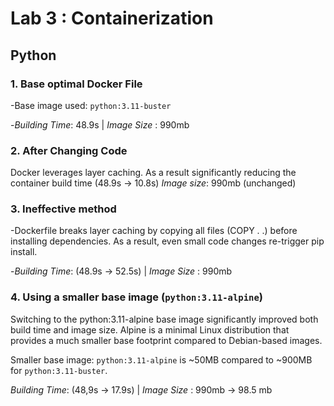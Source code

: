 # Lab 3 : Containerization

## Python

### 1. Base optimal Docker File

-Base image used: `python:3.11-buster`

-*Building Time*: 48.9s | *Image Size* : 990mb

### 2. After Changing Code

Docker leverages layer caching. As a result significantly reducing the container build time (48.9s -> 10.8s)
*Image size*: 990mb (unchanged)

### 3. Ineffective method


-Dockerfile breaks layer caching by copying all files (COPY . .) before installing dependencies.
As a result, even small code changes re-trigger pip install.

-*Building Time*: (48.9s -> 52.5s) | *Image Size* : 990mb

### 4. Using a smaller base image (`python:3.11-alpine`)

Switching to the python:3.11-alpine base image significantly improved both build time and image size.
Alpine is a minimal Linux distribution that provides a much smaller base footprint compared to Debian-based images.

Smaller base image: `python:3.11-alpine` is ~50MB compared to ~900MB for `python:3.11-buster`.


*Building Time*: (48,9s  -> 17.9s) |
*Image Size* : 990mb -> 98.5 mb

